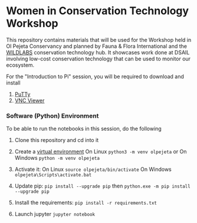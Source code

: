 # Women in Conservation Technology Workshop
This repository contains materials that will be used for the Workshop held in Ol Pejeta Conservancy and planned by Fauna & Flora International and the [WILDLABS](https://www.wildlabs.net/) conservation technology hub. It showcases work done at DSAIL involving low-cost conservation technology that can be used to monitor our ecosystem.


For the "Introduction to Pi" session, you will be required to download and install
1. [PuTTy](https://www.putty.org/)
2. [VNC Viewer](https://www.realvnc.com/en/connect/download/viewer/)


### Software (Python) Environment
To be able to run the notebooks in this session, do the following

1. Clone this repository and cd into it

2. Create a [virtual environment](https://docs.python.org/3/tutorial/venv.html) On Linux `python3 -m venv olpejeta` or On Windows `python -m venv olpejeta`

3. Activate it: On Linux `source olpejeta/bin/activate` On Windows `olpejeta\Scripts\activate.bat`

4. Update pip: `pip install --upgrade pip` then `python.exe -m pip install --upgrade pip`

5. Install the requirements: `pip install -r requirements.txt`

6. Launch jupyter `jupyter notebook`
